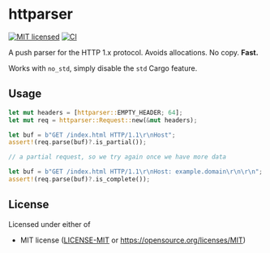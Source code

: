 # httparser

[![MIT licensed](https://img.shields.io/badge/license-MIT-blue.svg)](./LICENSE-MIT)
[![CI](https://github.com/testingrequired/httparser/workflows/CI/badge.svg)](https://github.com/testingrequired/httparser/actions?query=workflow%3ACI)

A push parser for the HTTP 1.x protocol. Avoids allocations. No copy. **Fast.**

Works with `no_std`, simply disable the `std` Cargo feature.

## Usage

```rust
let mut headers = [httparser::EMPTY_HEADER; 64];
let mut req = httparser::Request::new(&mut headers);

let buf = b"GET /index.html HTTP/1.1\r\nHost";
assert!(req.parse(buf)?.is_partial());

// a partial request, so we try again once we have more data

let buf = b"GET /index.html HTTP/1.1\r\nHost: example.domain\r\n\r\n";
assert!(req.parse(buf)?.is_complete());
```

## License

Licensed under either of

- MIT license ([LICENSE-MIT](LICENSE-MIT) or https://opensource.org/licenses/MIT)

